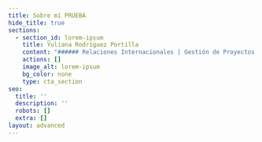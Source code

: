 ```yaml
---
title: Sobre mí PRUEBA
hide_title: true
sections:
  - section_id: lorem-ipsum
    title: Yuliana Rodríguez Portilla
    content: "###### Relaciones Internacionales | Gestión de Proyectos | Desarrollo Digital & Tecnología\n\n\n\n![](/images/Dise%C3%B1o%20sin%20t%C3%ADtulo%20\\(2\\).png)\n\n\n\n**¡Hola!**\n\n\n\nSoy Yuliana Rodríguez y estudié\_**Relaciones Internacionales**\_en la Benemérita Universidad Autónoma de Puebla (BUAP). Cuento con un Máster en Gobernanza y Derechos Humanos por la Universidad Autónoma de Madrid (UAM) y estoy interesada en el Desarrollo Digital y la Tecnología. Considero primordial su aprendizaje, así como la digitalización para el desarrollo social y económico de cualquier país.\n\nMi objetivo es aportar al Desarrollo Digital de Latinoamérica desde un enfoque de las Relaciones Internacionales, Gobernanza y Derechos Humanos. Y sobretodo, motivar a que más personas de diversas áreas del conocimiento incursionen en este mundo tecnológico. Porque hoy en día: quién no entiende de tecnología, no entiende el mundo. Más que espectádores, seamos actores de este cambio imparable que está sucediendo.\n"
    actions: []
    image_alt: lorem-ipsum
    bg_color: none
    type: cta_section
seo:
  title: ''
  description: ''
  robots: []
  extra: []
layout: advanced
---
```

